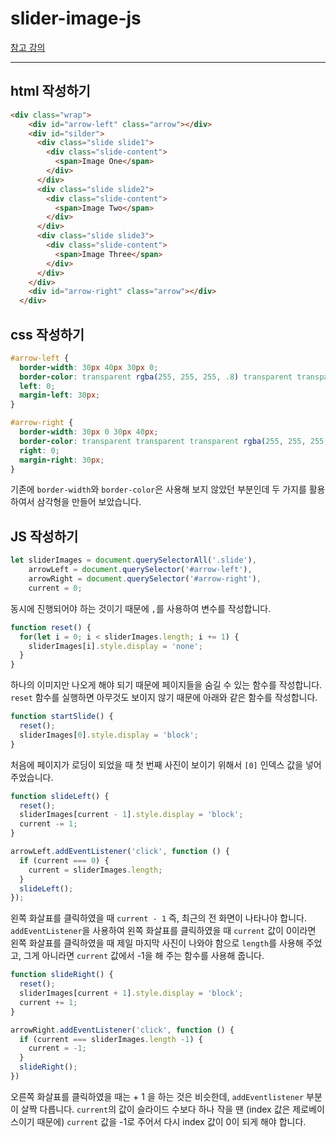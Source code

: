 # slider-image-js

[참고 강의](https://youtu.be/7ZO2RTMNSAY)

---
## html 작성하기
```html
<div class="wrap">
    <div id="arrow-left" class="arrow"></div>
    <div id="silder">
      <div class="slide slide1">
        <div class="slide-content">
          <span>Image One</span>
        </div>
      </div>
      <div class="slide slide2">
        <div class="slide-content">
          <span>Image Two</span>
        </div>
      </div>
      <div class="slide slide3">
        <div class="slide-content">
          <span>Image Three</span>
        </div>
      </div>
    </div>
    <div id="arrow-right" class="arrow"></div>
  </div>
```

## css 작성하기
```css
#arrow-left {
  border-width: 30px 40px 30px 0;
  border-color: transparent rgba(255, 255, 255, .8) transparent transparent;
  left: 0;
  margin-left: 30px;
}

#arrow-right {
  border-width: 30px 0 30px 40px;
  border-color: transparent transparent transparent rgba(255, 255, 255, .8);
  right: 0;
  margin-right: 30px;
}
```

기존에 `border-width`와 `border-color`은 사용해 보지 않았던 부분인데 두 가지를 활용하여서 삼각형을 만들어 보았습니다.

## JS 작성하기
```javascript
let sliderImages = document.querySelectorAll('.slide'),
    arrowLeft = document.querySelector('#arrow-left'),
    arrowRight = document.querySelector('#arrow-right'),
    current = 0;
```

동시에 진행되어야 하는 것이기 때문에 `,`를 사용하여 변수를 작성합니다.

```javascript
function reset() {
  for(let i = 0; i < sliderImages.length; i += 1) {
    sliderImages[i].style.display = 'none';
  }
}
```
하나의 이미지만 나오게 해야 되기 때문에 페이지들을 숨길 수 있는 함수를 작성합니다. `reset` 함수를 실행하면 아무것도 보이지 않기 때문에 아래와 같은 함수를 작성합니다.

```javascript
function startSlide() {
  reset();
  sliderImages[0].style.display = 'block';
}
```

처음에 페이지가 로딩이 되었을 때 첫 번째 사진이 보이기 위해서 `[0]` 인덱스 값을 넣어 주었습니다.

```javascript
function slideLeft() {
  reset();
  sliderImages[current - 1].style.display = 'block';
  current -= 1;
}

arrowLeft.addEventListener('click', function () {
  if (current === 0) {
    current = sliderImages.length;
  }
  slideLeft();
});
```
왼쪽 화살표를 클릭하였을 때 `current - 1` 즉, 최근의 전 화면이 나타나야 합니다. `addEventListener`을 사용하여 왼쪽 화살표를  클릭하였을 때 `current` 값이 0이라면 왼쪽 화살표를 클릭하였을 때 제일 마지막 사진이 나와야 함으로 `length`를 사용해 주었고, 그게 아니라면 `current` 값에서 -1을 해 주는 함수를 사용해 줍니다.


```javascript
function slideRight() {
  reset();
  sliderImages[current + 1].style.display = 'block';
  current += 1;
}

arrowRight.addEventListener('click', function () {
  if (current === sliderImages.length -1) {
    current = -1;
  }
  slideRight();
})
```
오른쪽 화살표를 클릭하였을 때는 + 1 을 하는 것은 비슷한데, `addEventlistener` 부분이 살짝 다릅니다. `current`의 값이 슬라이드 수보다 하나 작을 땐 (index 값은 제로베이스이기 때문에) `current` 값을 -1로 주어서 다시 index 값이 0이 되게 해야 합니다.